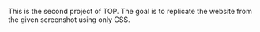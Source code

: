 This is the second project of TOP.
The goal is to replicate the website from the given screenshot using only CSS.